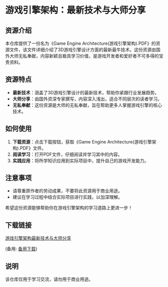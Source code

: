 # 游戏引擎架构：最新技术与大师分享

## 资源介绍

本仓库提供了一份名为《Game Engine Architecture(游戏引擎架构).PDF》的资源文件，该文件详细介绍了3D游戏引擎设计方面的最新最牛技术。这份资源由国外大师无私奉献，内容新颖且极具学习价值，是游戏开发者和爱好者不可多得的宝贵资料。

## 资源特点

- **最新技术**：涵盖了3D游戏引擎设计的最新技术，帮助你紧跟行业发展趋势。
- **大师分享**：由国外资深专家撰写，内容深入浅出，适合不同层次的读者学习。
- **无私奉献**：这份资源是大师的无私奉献，旨在帮助更多人掌握游戏引擎的核心技术。

## 如何使用

1. **下载资源**：点击下载按钮，获取《Game Engine Architecture(游戏引擎架构).PDF》文件。
2. **阅读学习**：打开PDF文件，仔细阅读并学习其中的内容。
3. **实践应用**：将所学知识应用到实际项目中，提升自己的游戏开发能力。

## 注意事项

- 请尊重原作者的劳动成果，不要将此资源用于商业用途。
- 建议在学习过程中结合实际项目进行实践，以加深理解。

希望这份资源能够帮助你在游戏引擎架构的学习道路上更进一步！

## 下载链接
[游戏引擎架构最新技术与大师分享](https://pan.quark.cn/s/2d329bb6495c) 

(备用: [备用下载](https://pan.baidu.com/s/1gkK0s8ZRGhyhOwn4cSDOHQ?pwd=1234))

## 说明

该仓库仅用于学习交流，请勿用于商业用途。
